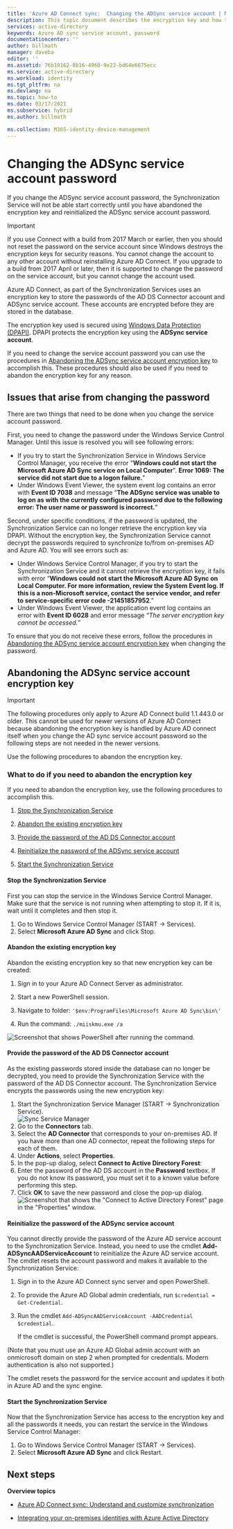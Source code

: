 ```yaml
---
title: 'Azure AD Connect sync:  Changing the ADSync service account | Microsoft Docs'
description: This topic document describes the encryption key and how to abandon it after the password is changed.
services: active-directory
keywords: Azure AD sync service account, password
documentationcenter: ''
author: billmath
manager: daveba
editor: ''
ms.assetid: 76b19162-8b16-4960-9e22-bd64e6675ecc
ms.service: active-directory
ms.workload: identity
ms.tgt_pltfrm: na
ms.devlang: na
ms.topic: how-to
ms.date: 03/17/2021
ms.subservice: hybrid
ms.author: billmath

ms.collection: M365-identity-device-management
---
```

# Changing the ADSync service account password
If you change the ADSync service account password, the Synchronization Service will not be able start correctly until you have abandoned the encryption key and reinitialized the ADSync service account password. 

>[!IMPORTANT]
> If you use Connect with a build from 2017 March or earlier, then you should not reset the password on the service account since Windows destroys the encryption keys for security reasons. You cannot change the account to any other account without reinstalling Azure AD Connect. If you upgrade to a build from 2017 April or later, then it is supported to change the password on the service account, but you cannot change the account used. 

Azure AD Connect, as part of the Synchronization Services uses an encryption key to store the passwords of the AD DS Connector account and ADSync service account.  These accounts are encrypted before they are stored in the database. 

The encryption key used is secured using [Windows Data Protection (DPAPI)](/previous-versions/ms995355(v=msdn.10)). DPAPI protects the encryption key using the **ADSync service account**. 

If you need to change the service account password you can use the procedures in [Abandoning the ADSync service account encryption key](#abandoning-the-adsync-service-account-encryption-key) to accomplish this.  These procedures should also be used if you need to abandon the encryption key for any reason.

## Issues that arise from changing the password
There are two things that need to be done when you change the service account password.

First, you need to change the password under the Windows Service Control Manager.  Until this issue is resolved you will see following errors:


- If you try to start the Synchronization Service in Windows Service Control Manager, you receive the error "**Windows could not start the Microsoft Azure AD Sync service on Local Computer**". **Error 1069: The service did not start due to a logon failure.**"
- Under Windows Event Viewer, the system event log contains an error with **Event ID 7038** and message “**The ADSync service was unable to log on as with the currently configured password due to the following error: The user name or password is incorrect.**"

Second, under specific conditions, if the password is updated, the Synchronization Service can no longer retrieve the encryption key via DPAPI. Without the encryption key, the Synchronization Service cannot decrypt the passwords required to synchronize to/from on-premises AD and Azure AD.
You will see errors such as:

- Under Windows Service Control Manager, if you try to start the Synchronization Service and it cannot retrieve the encryption key, it fails with error “<strong>Windows could not start the Microsoft Azure AD Sync on Local Computer. For more information, review the System Event log. If this is a non-Microsoft service, contact the service vendor, and refer to service-specific error code -21451857952</strong>.”
- Under Windows Event Viewer, the application event log contains an error with **Event ID 6028** and error message *“The server encryption key cannot be accessed.”*

To ensure that you do not receive these errors, follow the procedures in [Abandoning the ADSync service account encryption key](#abandoning-the-adsync-service-account-encryption-key) when changing the password.
 
## Abandoning the ADSync service account encryption key
>[!IMPORTANT]
>The following procedures only apply to Azure AD Connect build 1.1.443.0 or older. This cannot be used for newer versions of Azure AD Connect because abandoning the encryption key is handled by Azure AD connect itself when you change the AD sync service account password so the following steps are not needed in the newer versions.   

Use the following procedures to abandon the encryption key.

### What to do if you need to abandon the encryption key

If you need to abandon the encryption key, use the following procedures to accomplish this.

1. [Stop the Synchronization Service](#stop-the-synchronization-service)

1. [Abandon the existing encryption key](#abandon-the-existing-encryption-key)

2. [Provide the password of the AD DS Connector account](#provide-the-password-of-the-ad-ds-connector-account)

3. [Reinitialize the password of the ADSync service account](#reinitialize-the-password-of-the-adsync-service-account)

4. [Start the Synchronization Service](#start-the-synchronization-service)

#### Stop the Synchronization Service
First you can stop the service in the Windows Service Control Manager.  Make sure that the service is not running when attempting to stop it.  If it is, wait until it completes and then stop it.


1. Go to Windows Service Control Manager (START → Services).
2. Select **Microsoft Azure AD Sync** and click Stop.

#### Abandon the existing encryption key
Abandon the existing encryption key so that new encryption key can be created:

1. Sign in to your Azure AD Connect Server as administrator.

2. Start a new PowerShell session.

3. Navigate to folder: `'$env:ProgramFiles\Microsoft Azure AD Sync\bin\'`

4. Run the command: `./miiskmu.exe /a`

![Screenshot that shows PowerShell after running the command.](./media/how-to-connect-sync-change-serviceacct-pass/key5.png)

#### Provide the password of the AD DS Connector account
As the existing passwords stored inside the database can no longer be decrypted, you need to provide the Synchronization Service with the password of the AD DS Connector account. The Synchronization Service encrypts the passwords using the new encryption key:

1. Start the Synchronization Service Manager (START → Synchronization Service).
</br>![Sync Service Manager](./media/how-to-connect-sync-change-serviceacct-pass/startmenu.png)  
2. Go to the **Connectors** tab.
3. Select the **AD Connector** that corresponds to your on-premises AD. If you have more than one AD connector, repeat the following steps for each of them.
4. Under **Actions**, select **Properties**.
5. In the pop-up dialog, select **Connect to Active Directory Forest**:
6. Enter the password of the AD DS account in the **Password** textbox. If you do not know its password, you must set it to a known value before performing this step.
7. Click **OK** to save the new password and close the pop-up dialog.
![Screenshot that shows the "Connect to Active Directory Forest" page in the "Properties" window.](./media/how-to-connect-sync-change-serviceacct-pass/key6.png)

#### Reinitialize the password of the ADSync service account
You cannot directly provide the password of the Azure AD service account to the Synchronization Service. Instead, you need to use the cmdlet **Add-ADSyncAADServiceAccount** to reinitialize the Azure AD service account. The cmdlet resets the account password and makes it available to the Synchronization Service:

1. Sign in to the Azure AD Connect sync server and open PowerShell.
2. To provide the Azure AD Global admin credentials, run `$credential = Get-Credential`.
3. Run the cmdlet `Add-ADSyncAADServiceAccount -AADCredential $credential`.
 
   If the cmdlet is successful, the PowerShell command prompt appears. 
   
(Note that you must use an Azure AD Global admin account with an onmicrosoft domain on step 2 when prompted for credentials. Modern authentication is also not supported.)
   
The cmdlet resets the password for the service account and updates it both in Azure AD and the sync engine.


#### Start the Synchronization Service
Now that the Synchronization Service has access to the encryption key and all the passwords it needs, you can restart the service in the Windows Service Control Manager:


1. Go to Windows Service Control Manager (START → Services).
2. Select **Microsoft Azure AD Sync** and click Restart.

## Next steps
**Overview topics**

* [Azure AD Connect sync: Understand and customize synchronization](how-to-connect-sync-whatis.md)

* [Integrating your on-premises identities with Azure Active Directory](whatis-hybrid-identity.md)
